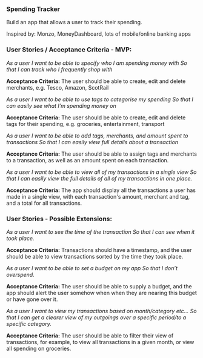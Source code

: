 ### Spending Tracker

Build an app that allows a user to track their spending.

Inspired by:
Monzo, MoneyDashboard, lots of mobile/online banking apps

### User Stories / Acceptance Criteria - MVP:

_As a user_
_I want to be able to specify who I am spending money with_
_So that I can track who I frequently shop with_

**Acceptance Criteria:** The user should be able to create, edit and delete merchants, e.g. Tesco, Amazon, ScotRail


_As a user_
_I want to be able to use tags to categorise my spending_
_So that I can easily see what I’m spending money on_

**Acceptance Criteria:** The user should be able to create, edit and delete tags for their spending, e.g. groceries, entertainment, transport


_As a user_
_I want to be able to add tags, merchants, and amount spent to transactions_
_So that I can easily view full details about a transaction_

**Acceptance Criteria:**  The user should be able to assign tags and merchants to a transaction, as well as an amount spent on each transaction.


_As a user_
_I want to be able to view all of my transactions in a single view_
_So that I can easily view the full details of all of my transactions in one place._

**Acceptance Criteria:** The app should display all the transactions a user has made in a single view, with each transaction's amount, merchant and tag, and a total for all transactions.



### User Stories - Possible Extensions:

_As a user_
_I want to see the time of the transaction_
_So that I can see when it took place._

**Acceptance Criteria:**  Transactions should have a timestamp, and the user should be able to view transactions sorted by the time they took place.

_As a user_
_I want to be able to set a budget on my app_
_So that I don’t overspend._

**Acceptance Criteria:**  The user should be able to supply a budget, and the app should alert the user somehow when when they are nearing this budget or have gone over it.


_As a user_
_I want to view my transactions based on month/category etc…_
_So that I can get a clearer view of my outgoings over a specific period/to a specific category._

**Acceptance Criteria:** The user should be able to filter their view of transactions, for example, to view all transactions in a given month, or view all spending on groceries.
 
